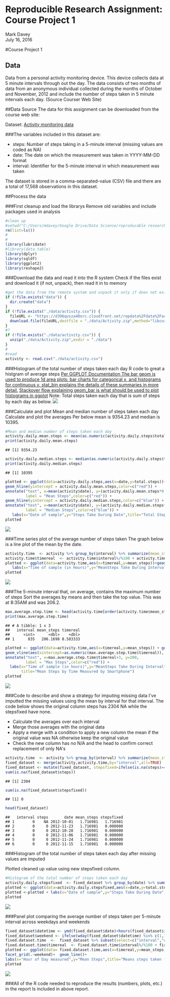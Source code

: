 # Reproducible Research Assignment: Course Project 1
Mark Davey  
July 16, 2016  



#Course Project 1
## Data

Data from a personal activity monitoring device. This device collects data at 5 minute intervals through out the day. The data consists of two months of data from an anonymous individual collected during the months of October and November, 2012 and include the number of steps taken in 5 minute intervals each day. (Source Courser Web Site)

##Data Source
The data for this assignment can be downloaded from the course web site:

Dataset: [Activity monitoring data]( https://d396qusza40orc.cloudfront.net/repdata%2Fdata%2Factivity.zip)

###The variables included in this dataset are:

* steps: Number of steps taking in a 5-minute interval (missing values are coded as NA)
* date: The date on which the measurement was taken in YYYY-MM-DD format
* interval: Identifier for the 5-minute interval in which measurement was taken

The dataset is stored in a comma-separated-value (CSV) file and there are a total of 17,568 observations in this dataset.

##Process the data

###First cleanup and load the librarys
Remove old variables and include packages used in analysis

```r
#clean up
#setwd("C:/Users/mdavey/Google Drive/Data Science/reproducable research/Week 2")
rm(list=ls())
#
#
library(lubridate)
#library(data.table)
library(dplyr)
library(sqldf)
library(ggplot2)
library(reshape2)
```

###Download the data and read it into the R system
Check if the files exist and download it (if not, unpack), then read it in to memory

```r
#get the data from the remote system and unpack it only if does not exist
if (!file.exists("data")) {
  dir.create("data")
}
if (!file.exists("./data/activity.csv")) {
  fileURL <- "https://d396qusza40orc.cloudfront.net/repdata%2Fdata%2Factivity.zip"
  download.file(fileURL,destfile = "./data/Activity.zip",method="libcurl")
}
#?
if (!file.exists("./data/activity.csv")) {
  unzip("./data/Activity.zip",exdir = "./data")
}
#
#read 
activity <- read.csv("./data/activity.csv")
```

###Histogram of the total number of steps taken each day
R code to great a histgram of average steps
[Per GGPLOT Documentation The bar geom is used to produce 1d area plots: bar charts for categorical x, and histograms for continuous y. stat_bin explains the details of these summaries in more detail.](http://docs.ggplot2.org/0.9.3.1/geom_bar.html)
[Stackover flow explaining geom_bar is what should be used to plot histograms in ggplot](http://stackoverflow.com/questions/14138247/ggplot-geom-bar-vs-geom-histogram)
Note: Total steps taken each day that is sum of steps by each day as below.
![](PA1_template_files/figure-html/unnamed-chunk-3-1.png)<!-- -->


###Calculate and plot Mean and median number of steps taken each day
Calculate and plot the averages Per below mean is 9354.23 and median is 10395.

```r
#Mean and median number of steps taken each day
activity.daily.mean.steps <- mean(as.numeric(activity.daily.steps$total.steps),na.rm=TRUE)
print(activity.daily.mean.steps)
```

```
## [1] 9354.23
```

```r
activity.daily.median.steps <- median(as.numeric(activity.daily.steps$total.steps),na.rm=TRUE)
print(activity.daily.median.steps)
```

```
## [1] 10395
```

```r
plotted <- ggplot(data=activity.daily.steps,aes(x=date,y=total.steps))+geom_bar(stat="identity") +
geom_hline(yintercept = activity.daily.mean.steps,color=c("red")) +
annotate("text", x=mean(activity$date), y=(activity.daily.mean.steps*0.9), 
         label = "Mean Steps",color=c("red")) +
geom_hline(yintercept = activity.daily.median.steps,color=c("blue")) +
annotate("text", x=mean(activity$date), y=(activity.daily.median.steps*1.1), 
         label = "Median Steps",color=c("blue")) +
   labs(x="Date of sample",y="Steps Take During Date",title="Total Steps Measured by Smartphone")
plotted
```

![](PA1_template_files/figure-html/unnamed-chunk-4-1.png)<!-- -->

###Time series plot of the average number of steps taken
The graph below is a line plot of the mean by the date.

```r
activity.time  <- activity %>% group_by(interval) %>% summarize(mean_steps=mean(steps,na.rm=TRUE))
activity.time$timereal  <- activity.time$interval%/%100 + activity.time$interval%%100/60 
plotted <- ggplot(data=activity.time,aes(x=timereal,y=mean_steps))+geom_line() +
   labs(x="Time of sample (in Hours)",y="MeanSteps Take During Interval",title="Mean Steps by Time Measured by Smartphone")
plotted
```

![](PA1_template_files/figure-html/unnamed-chunk-5-1.png)<!-- -->


###The 5-minute interval that, on average, contains the maximum number of steps
Sort the averages by means and then take the top value. This was at 8:35AM and was 206.2.

```r
max.average.step.time <- head(activity.time[order(activity.time$mean_steps,decreasing = TRUE),],1)
print(max.average.step.time)
```

```
## # A tibble: 1 x 3
##   interval mean_steps timereal
##      <int>      <dbl>    <dbl>
## 1      835   206.1698 8.583333
```

```r
plotted <- ggplot(data=activity.time,aes(x=timereal,y=mean_steps)) + geom_line(stat="identity")+
geom_vline(aes(xintercept=as.numeric(max.average.step.time$timereal)), color="red", na.rm=TRUE) +
annotate("text", x=max.average.step.time$timereal+3, y=200, 
         label = "Max Steps",color=c("red")) +
  labs(x="Time of sample (in hours)",y="MeanSteps Take During Interval",
       title="Mean Steps by Time Measured by Smartphone")
plotted
```

![](PA1_template_files/figure-html/unnamed-chunk-7-1.png)<!-- -->

###Code to describe and show a strategy for imputing missing data
I've imputted the missing values using the mean by interval for that interval. The code below shows the original column steps has 2304 NA while the stepsfixed have none. 

  * Calculate the averages over each interval
  * Merge those averages with the original data
  * Apply a merge with a condition to apply a new column the mean if the original value was NA otherwise keep the original value
  * Check the new column has no N/A and the head to confirm correct replacement of only NA's
  

```r
activity.time  <- activity %>% group_by(interval) %>% summarize(mean_steps=mean(steps,na.rm=TRUE))
fixed_dataset <- merge(activity,activity.time,by="interval",all=TRUE)
fixed_dataset <- mutate(fixed_dataset, stepsfixed=ifelse(is.na(steps)==TRUE,mean_steps,steps))
sum(is.na(fixed_dataset$steps))
```

```
## [1] 2304
```

```r
sum(is.na(fixed_dataset$stepsfixed))
```

```
## [1] 0
```

```r
head(fixed_dataset)
```

```
##   interval steps       date mean_steps stepsfixed
## 1        0    NA 2012-10-01   1.716981   1.716981
## 2        0     0 2012-11-23   1.716981   0.000000
## 3        0     0 2012-10-28   1.716981   0.000000
## 4        0     0 2012-11-06   1.716981   0.000000
## 5        0     0 2012-11-24   1.716981   0.000000
## 6        0     0 2012-11-15   1.716981   0.000000
```


###Histogram of the total number of steps taken each day after missing values are imputed

Plotted cleaned up value using new stepsfixed column.


```r
#Histogram of the total number of steps taken each day
activity.daily.stepsfixed  <- fixed_dataset %>% group_by(date) %>% summarize(total.steps=sum(stepsfixed,na.rm=TRUE))
plotted <- ggplot(data=activity.daily.stepsfixed,aes(x=date,y=total.steps))+geom_bar(stat="identity") 
plotted <-plotted + labs(x="Date of sample",y="Steps Take During Date",title="Total Steps Measured by Smartphone")
plotted
```

![](PA1_template_files/figure-html/unnamed-chunk-9-1.png)<!-- -->

###Panel plot comparing the average number of steps taken per 5-minute interval across weekdays and weekends

```r
fixed_dataset$datetime <- ymd(fixed_dataset$date)+hours(fixed_dataset$interval%/%100)+minutes(fixed_dataset$interval%%100)
fixed_dataset$weekend <- ifelse(wday(fixed_dataset$datetime) %in% c(1,7),"Weekend","Week Day")
fixed.dataset.time  <-  fixed_dataset %>% subset(select=c("interval","weekend","stepsfixed"))  %>%group_by(interval,weekend) %>% summarize(mean_steps=mean(stepsfixed,na.rm=TRUE))
fixed.dataset.time$timereal  <- fixed.dataset.time$interval%/%100 + fixed.dataset.time$interval%%100/60 
plotted <- ggplot(data= fixed.dataset.time,aes(x=timereal,y=mean_steps,group=weekend,color=weekend))+
facet_grid(.~weekend)+  geom_line()+
labs(x="Hour of Day measured",y="Mean Steps",title="Means steps taken for 5 minute intervals during day")
plotted
```

![](PA1_template_files/figure-html/unnamed-chunk-10-1.png)<!-- -->

###All of the R code needed to reproduce the results (numbers, plots, etc.) in the report
Is included in above report.
